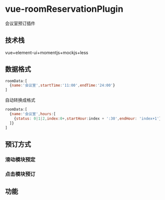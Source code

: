 # vue-roomReservationPlugin
会议室预订插件
## 技术栈
vue+element-ui+momentjs+mockjs+less
## 数据格式
``` javascript
roomData:[
  {name:'会议室',startTime:'11:00',endTime:'24:00'}
]
```
自动转换成格式
``` javascript
roomData:[
  {name:'会议室',hours:[
    {status: 0|1|2,index:0+,startHour:index + ':30',endHour: 'index+1'}
  ]}
]
```
## 预订方式
### 滑动模块预定
### 点击模块预订

## 功能
